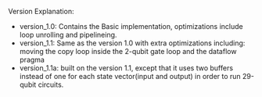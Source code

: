 
Version Explanation:
- version_1.0: Contains the Basic implementation, optimizations include loop unrolling and pipelineing.
- version_1.1: Same as the version 1.0 with extra optimizations including: moving the copy loop inside the 2-qubit gate loop and the dataflow pragma
- version_1.1a: built on the version 1.1, except that it uses two buffers instead of one for each state vector(input and output) in order to run 29-qubit circuits.
